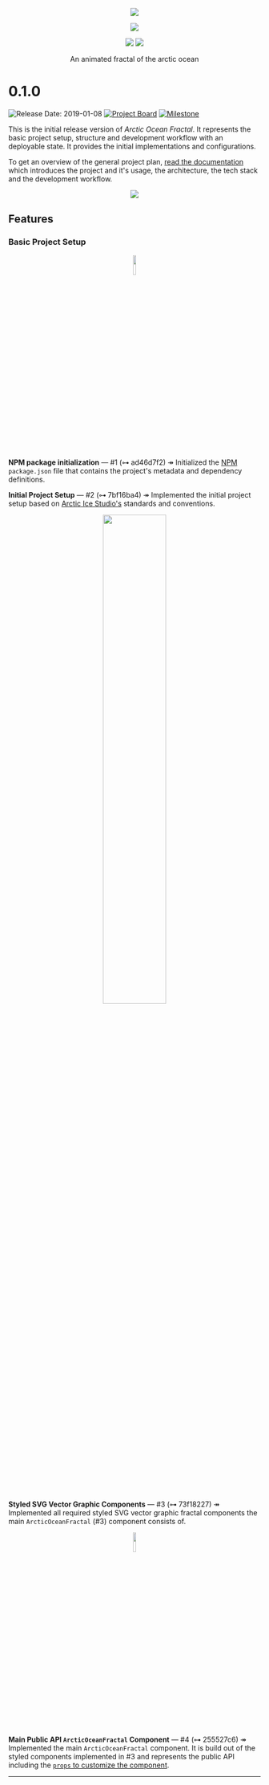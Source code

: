 <p align="center"><a href="https://www.npmjs.com/package/arctic-ocean-fractal"><img src="https://raw.githubusercontent.com/arcticicestudio/arctic-ocean-fractal/develop/assets/repository-hero.svg?sanitize=true"/></a></p>

<p align="center"><a href="https://github.com/arcticicestudio/arctic-ocean-fractal/releases/latest"><img src="https://img.shields.io/github/release/arcticicestudio/arctic-ocean-fractal.svg?style=flat-square&label=Release&logo=github&logoColor=eceff4&colorA=4c566a&colorB=88c0d0"/></a></p>

<p align="center"><a href="https://www.npmjs.com/package/arctic-ocean-fractal"><img src="https://img.shields.io/npm/v/arctic-ocean-fractal.svg?style=flat-square&logo=npm&logoColor=eceff4&colorA=4c566a&colorB=88c0d0"/></a> <a href="https://www.npmjs.com/package/arctic-ocean-fractal"><img src="https://img.shields.io/npm/dt/arctic-ocean-fractal.svg?style=flat-square&logo=npm&logoColor=eceff4&colorA=4c566a&colorB=88c0d0"/></a></p>

<p align="center">An animated fractal of the arctic ocean</p>

# 0.1.0

![Release Date: 2019-01-08](https://img.shields.io/badge/Release_Date-2019--01--08-88c0d0.svg?style=flat-square&colorA=4c566a) [![Project Board](https://img.shields.io/badge/Project_Board-0.1.0-88c0d0.svg?style=flat-square&colorA=4c566a&logo=github&logoColor=eceff4)](https://github.com/arcticicestudio/arctic-ocean-fractal/projects/3) [![Milestone](https://img.shields.io/badge/Milestone-0.1.0-88c0d0.svg?style=flat-square&colorA=4c566a&logo=github&logoColor=eceff4)](https://github.com/arcticicestudio/arctic-ocean-fractal/milestone/1)

This is the initial release version of _Arctic Ocean Fractal_.
It represents the basic project setup, structure and development workflow with an deployable state. It provides the initial implementations and configurations.

To get an overview of the general project plan, [read the documentation][gh-readme] which introduces the project and it's usage, the architecture, the tech stack and the development workflow.

<p align="center"><a href="https://www.npmjs.com/package/arctic-ocean-fractal"><img src="https://raw.githubusercontent.com/arcticicestudio/arctic-ocean-fractal/develop/assets/preview.gif"/></a></p>

## Features

### Basic Project Setup

<p align="center"><img src="https://upload.wikimedia.org/wikipedia/commons/d/db/Npm-logo.svg?sanitize=true" width="10%" /></p>

**NPM package initialization** — #1 (⊶ ad46d7f2)
↠ Initialized the [NPM][npm-docs-pkg] `package.json` file that contains the project's metadata and dependency definitions.

**Initial Project Setup** — #2 (⊶ 7bf16ba4)
↠ Implemented the initial project setup based on [Arctic Ice Studio's][ais] standards and conventions.

<p align="center"><img src="https://user-images.githubusercontent.com/7836623/48661206-c0fe6600-ea6e-11e8-8142-4c65c82b9927.png" width="50%" /></p>

**Styled SVG Vector Graphic Components** — #3 (⊶ 73f18227)
↠ Implemented all required styled SVG vector graphic fractal components the main `ArcticOceanFractal` (#3) component consists of.

<p align="center"><img src="https://user-images.githubusercontent.com/7836623/48669377-c0fc7580-eb03-11e8-82e8-4853fb0ed52c.png" width="10%" /></p>

**Main Public API `ArcticOceanFractal` Component** — #4 (⊶ 255527c6)
↠ Implemented the main `ArcticOceanFractal` component. It is build out of the styled components implemented in #3 and represents the public API including the [`props` to customize the component][gh-readme-cs].

---

<!--
+------------------+
+ Symbol Reference +
+------------------+
↠ (U+21A0): Start of a log section description
— (U+2014): Separator between a log section title and the metadata
⇄ (U+21C4): Separator between a issue ID and pull request ID in a log metadata
⊶ (U+22B6): Icon prefix for the short commit SHA checksum in a log metadata
-->

<!-- lint disable final-definition -->

<!-- Base Links -->

[ais]: https://www.arcticicestudio.com
[gh-readme]: https://github.com/arcticicestudio/arctic-ocean-fractal/blob/develop/README.md
[gh-readme-cs]: https://github.com/arcticicestudio/arctic-ocean-fractal#customization
[npm-docs-pkg]: https://docs.npmjs.com/files/package.json
